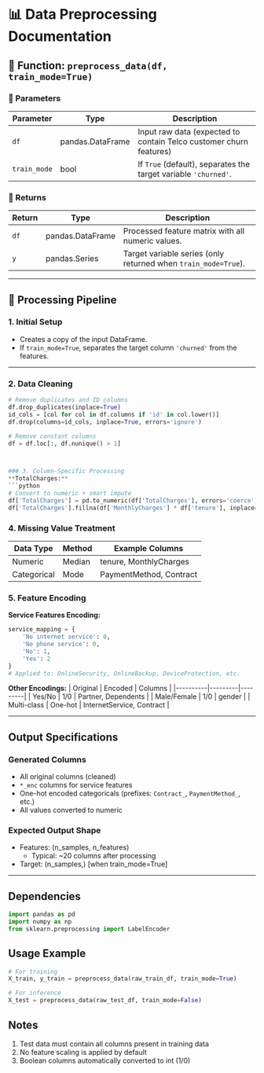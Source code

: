 # 📊 Data Preprocessing Documentation

## 🔧 Function: `preprocess_data(df, train_mode=True)`

### 🧾 Parameters

| Parameter    | Type              | Description                                                                  |
|--------------|-------------------|------------------------------------------------------------------------------|
| `df`         | pandas.DataFrame  | Input raw data (expected to contain Telco customer churn features)           |
| `train_mode` | bool              | If `True` (default), separates the target variable `'churned'`.              |

### 🔁 Returns

| Return       | Type              | Description                                                                  |
|--------------|-------------------|------------------------------------------------------------------------------|
| `df`         | pandas.DataFrame  | Processed feature matrix with all numeric values.                            |
| `y`          | pandas.Series     | Target variable series (only returned when `train_mode=True`).               |

---

## 🧼 Processing Pipeline

### 1. Initial Setup  
- Creates a copy of the input DataFrame.  
- If `train_mode=True`, separates the target column `'churned'` from the features.

---

### 2. Data Cleaning

```python
# Remove duplicates and ID columns
df.drop_duplicates(inplace=True)
id_cols = [col for col in df.columns if 'id' in col.lower()]
df.drop(columns=id_cols, inplace=True, errors='ignore')

# Remove constant columns
df = df.loc[:, df.nunique() > 1]



### 3. Column-Specific Processing
**TotalCharges:**
```python
# Convert to numeric + smart impute
df['TotalCharges'] = pd.to_numeric(df['TotalCharges'], errors='coerce')
df['TotalCharges'].fillna(df['MonthlyCharges'] * df['tenure'], inplace=True)
```

### 4. Missing Value Treatment
| Data Type | Method | Example Columns |
|-----------|--------|-----------------|
| Numeric | Median | tenure, MonthlyCharges |
| Categorical | Mode | PaymentMethod, Contract |

### 5. Feature Encoding
**Service Features Encoding:**
```python
service_mapping = {
    'No internet service': 0,
    'No phone service': 0,
    'No': 1,
    'Yes': 2
}
# Applied to: OnlineSecurity, OnlineBackup, DeviceProtection, etc.
```

**Other Encodings:**
| Original | Encoded | Columns |
|----------|---------|---------|
| Yes/No | 1/0 | Partner, Dependents |
| Male/Female | 1/0 | gender |
| Multi-class | One-hot | InternetService, Contract |

---

## Output Specifications
### Generated Columns
- All original columns (cleaned)
- `*_enc` columns for service features
- One-hot encoded categoricals (prefixes: `Contract_`, `PaymentMethod_`, etc.)
- All values converted to numeric

### Expected Output Shape
- Features: (n_samples, n_features) 
  - Typical: ~20 columns after processing
- Target: (n_samples,) [when train_mode=True]

---

## Dependencies
```python
import pandas as pd
import numpy as np
from sklearn.preprocessing import LabelEncoder
```

## Usage Example
```python
# For training
X_train, y_train = preprocess_data(raw_train_df, train_mode=True)

# For inference
X_test = preprocess_data(raw_test_df, train_mode=False)
```

## Notes
1. Test data must contain all columns present in training data
2. No feature scaling is applied by default
3. Boolean columns automatically converted to int (1/0)
```
